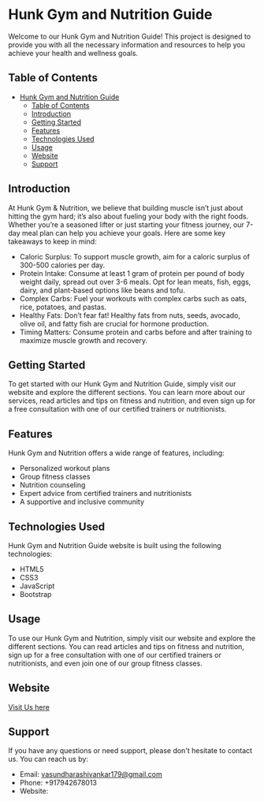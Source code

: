 # Hunk Gym and Nutrition Guide

Welcome to our Hunk Gym and Nutrition Guide! This project is designed to provide you with all the necessary information and resources to help you achieve your health and wellness goals.

## Table of Contents
- [Hunk Gym and Nutrition Guide](#hunk-gym-and-nutrition-guide)
  - [Table of Contents](#table-of-contents)
  - [Introduction](#introduction)
  - [Getting Started](#getting-started)
  - [Features](#features)
  - [Technologies Used](#technologies-used)
  - [Usage](#usage)
  - [Website](#website)
  - [Support](#support)

## Introduction
At Hunk Gym & Nutrition, we believe that building muscle isn’t just about hitting the gym hard; it’s also about fueling your body with the right foods. Whether you’re a seasoned lifter or just starting your fitness journey, our 7-day meal plan can help you achieve your goals. Here are some key takeaways to keep in mind:

- Caloric Surplus: To support muscle growth, aim for a caloric surplus of 300-500 calories per day.
- Protein Intake: Consume at least 1 gram of protein per pound of body weight daily, spread out over 3-6 meals. Opt for lean meats, fish, eggs, dairy, and plant-based options like beans and tofu.
- Complex Carbs: Fuel your workouts with complex carbs such as oats, rice, potatoes, and pastas.
- Healthy Fats: Don’t fear fat! Healthy fats from nuts, seeds, avocado, olive oil, and fatty fish are crucial for hormone production.
- Timing Matters: Consume protein and carbs before and after training to maximize muscle growth and recovery.

## Getting Started
To get started with our Hunk Gym and Nutrition Guide, simply visit our website and explore the different sections. You can learn more about our services, read articles and tips on fitness and nutrition, and even sign up for a free consultation with one of our certified trainers or nutritionists.

## Features
Hunk Gym and Nutrition offers a wide range of features, including:
- Personalized workout plans
- Group fitness classes
- Nutrition counseling
- Expert advice from certified trainers and nutritionists
- A supportive and inclusive community

## Technologies Used
Hunk Gym and Nutrition Guide website is built using the following technologies:
- HTML5
- CSS3
- JavaScript
- Bootstrap

## Usage
To use our Hunk Gym and Nutrition, simply visit our website and explore the different sections. You can read articles and tips on fitness and nutrition, sign up for a free consultation with one of our certified trainers or nutritionists, and even join one of our group fitness classes.

## Website

 [Visit Us here]()

## Support
If you have any questions or need support, please don't hesitate to contact us. You can reach us by:
- Email: vasundharashivankar179@gmail.com
- Phone: +917942678013
- Website: 
